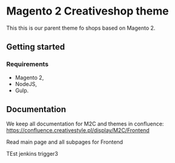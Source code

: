 # Magento 2 Creativeshop theme
This this is our parent theme fo shops based on Magento 2.

## Getting started
### Requirements

- Magento 2,
- NodeJS,
- Gulp.


## Documentation
We keep all documentation for M2C and themes in confluence: https://confluence.creativestyle.pl/display/M2C/Frontend

Read main page and all subpages for Frontend

TEst jenkins trigger3